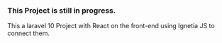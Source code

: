 ### This Project is still in progress.
This a laravel 10 Project with React on the front-end using Ignetia JS to connect them.
